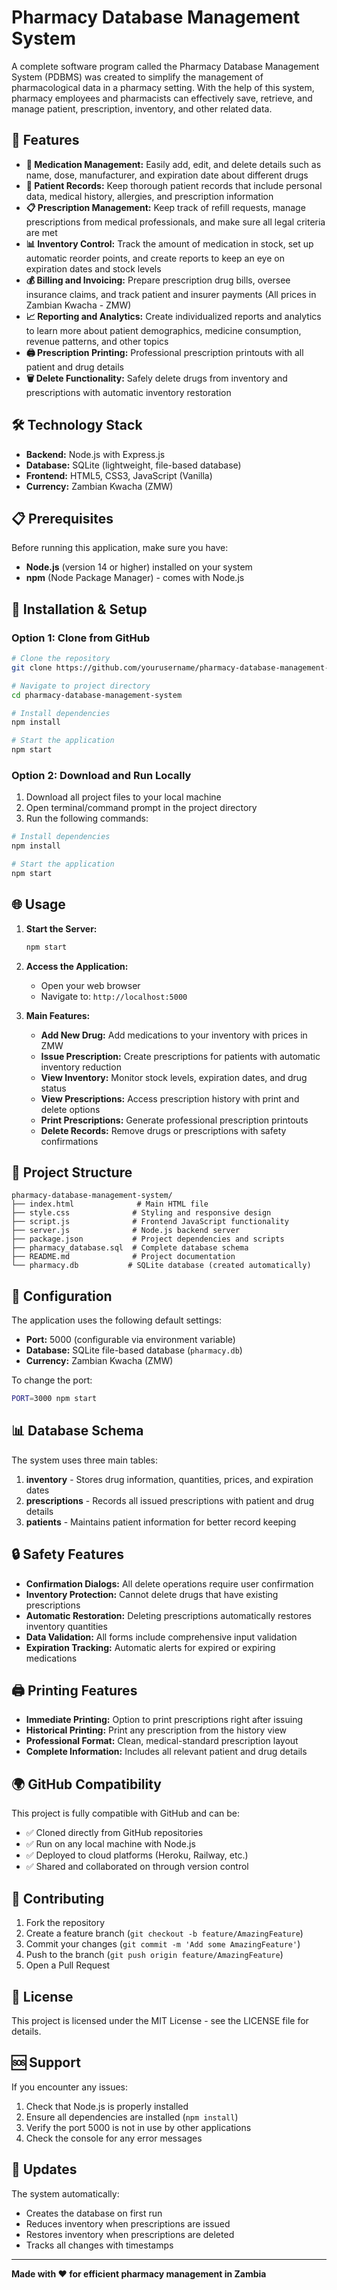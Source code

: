 # Pharmacy Database Management System

A complete software program called the Pharmacy Database Management System (PDBMS) was created to simplify the management of pharmacological data in a pharmacy setting. With the help of this system, pharmacy employees and pharmacists can effectively save, retrieve, and manage patient, prescription, inventory, and other related data.

## 🚀 Features

- **💊 Medication Management:** Easily add, edit, and delete details such as name, dose, manufacturer, and expiration date about different drugs
- **👥 Patient Records:** Keep thorough patient records that include personal data, medical history, allergies, and prescription information
- **📋 Prescription Management:** Keep track of refill requests, manage prescriptions from medical professionals, and make sure all legal criteria are met
- **📊 Inventory Control:** Track the amount of medication in stock, set up automatic reorder points, and create reports to keep an eye on expiration dates and stock levels
- **💰 Billing and Invoicing:** Prepare prescription drug bills, oversee insurance claims, and track patient and insurer payments (All prices in Zambian Kwacha - ZMW)
- **📈 Reporting and Analytics:** Create individualized reports and analytics to learn more about patient demographics, medicine consumption, revenue patterns, and other topics
- **🖨️ Prescription Printing:** Professional prescription printouts with all patient and drug details
- **🗑️ Delete Functionality:** Safely delete drugs from inventory and prescriptions with automatic inventory restoration

## 🛠️ Technology Stack

- **Backend:** Node.js with Express.js
- **Database:** SQLite (lightweight, file-based database)
- **Frontend:** HTML5, CSS3, JavaScript (Vanilla)
- **Currency:** Zambian Kwacha (ZMW)

## 📋 Prerequisites

Before running this application, make sure you have:

- **Node.js** (version 14 or higher) installed on your system
- **npm** (Node Package Manager) - comes with Node.js

## 🚀 Installation & Setup

### Option 1: Clone from GitHub

```bash
# Clone the repository
git clone https://github.com/yourusername/pharmacy-database-management-system.git

# Navigate to project directory
cd pharmacy-database-management-system

# Install dependencies
npm install

# Start the application
npm start
```

### Option 2: Download and Run Locally

1. Download all project files to your local machine
2. Open terminal/command prompt in the project directory
3. Run the following commands:

```bash
# Install dependencies
npm install

# Start the application
npm start
```

## 🌐 Usage

1. **Start the Server:**
   ```bash
   npm start
   ```

2. **Access the Application:**
   - Open your web browser
   - Navigate to: `http://localhost:5000`

3. **Main Features:**
   - **Add New Drug:** Add medications to your inventory with prices in ZMW
   - **Issue Prescription:** Create prescriptions for patients with automatic inventory reduction
   - **View Inventory:** Monitor stock levels, expiration dates, and drug status
   - **View Prescriptions:** Access prescription history with print and delete options
   - **Print Prescriptions:** Generate professional prescription printouts
   - **Delete Records:** Remove drugs or prescriptions with safety confirmations

## 📁 Project Structure

```
pharmacy-database-management-system/
├── index.html              # Main HTML file
├── style.css              # Styling and responsive design
├── script.js              # Frontend JavaScript functionality
├── server.js              # Node.js backend server
├── package.json           # Project dependencies and scripts
├── pharmacy_database.sql  # Complete database schema
├── README.md              # Project documentation
└── pharmacy.db           # SQLite database (created automatically)
```

## 🔧 Configuration

The application uses the following default settings:

- **Port:** 5000 (configurable via environment variable)
- **Database:** SQLite file-based database (`pharmacy.db`)
- **Currency:** Zambian Kwacha (ZMW)

To change the port:
```bash
PORT=3000 npm start
```

## 📊 Database Schema

The system uses three main tables:

1. **inventory** - Stores drug information, quantities, prices, and expiration dates
2. **prescriptions** - Records all issued prescriptions with patient and drug details
3. **patients** - Maintains patient information for better record keeping

## 🔒 Safety Features

- **Confirmation Dialogs:** All delete operations require user confirmation
- **Inventory Protection:** Cannot delete drugs that have existing prescriptions
- **Automatic Restoration:** Deleting prescriptions automatically restores inventory quantities
- **Data Validation:** All forms include comprehensive input validation
- **Expiration Tracking:** Automatic alerts for expired or expiring medications

## 🖨️ Printing Features

- **Immediate Printing:** Option to print prescriptions right after issuing
- **Historical Printing:** Print any prescription from the history view
- **Professional Format:** Clean, medical-standard prescription layout
- **Complete Information:** Includes all relevant patient and drug details

## 🌍 GitHub Compatibility

This project is fully compatible with GitHub and can be:

- ✅ Cloned directly from GitHub repositories
- ✅ Run on any local machine with Node.js
- ✅ Deployed to cloud platforms (Heroku, Railway, etc.)
- ✅ Shared and collaborated on through version control

## 🤝 Contributing

1. Fork the repository
2. Create a feature branch (`git checkout -b feature/AmazingFeature`)
3. Commit your changes (`git commit -m 'Add some AmazingFeature'`)
4. Push to the branch (`git push origin feature/AmazingFeature`)
5. Open a Pull Request

## 📝 License

This project is licensed under the MIT License - see the LICENSE file for details.

## 🆘 Support

If you encounter any issues:

1. Check that Node.js is properly installed
2. Ensure all dependencies are installed (`npm install`)
3. Verify the port 5000 is not in use by other applications
4. Check the console for any error messages

## 🔄 Updates

The system automatically:
- Creates the database on first run
- Reduces inventory when prescriptions are issued
- Restores inventory when prescriptions are deleted
- Tracks all changes with timestamps

---

**Made with ❤️ for efficient pharmacy management in Zambia**